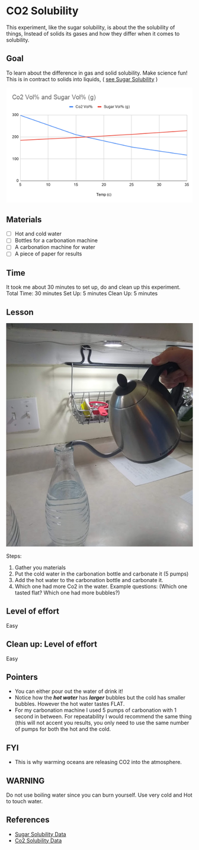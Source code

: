 # CO2 Solubility

This experiment, like the sugar solubility, is about the the solubility of things, Instead of solids its gases and how they differ when it comes to solubility.  

## Goal
To learn about the difference in gas and solid solubility.
Make science fun!  This is in contract to solids into liquids, ( [see Sugar Solubility](SugarSolubility.md) )

![Image of a chart graphing the co2 and sucrose solubility](../images/ChartCo2andSugar.png)

## Materials

- [ ] Hot and cold water
- [ ] Bottles for a carbonation machine
- [ ] A carbonation machine for water
- [ ] A piece of paper for results

## Time

It took me about 30 minutes to set up, do and clean up this experiment.
Total Time: 30 minutes
Set Up: 5 minutes
Clean Up: 5 minutes

## Lesson

![Image of Bottle filling with hot water](../images/Hotwaterco2experiment.jpg)

Steps:

1. Gather you materials
2. Put the cold water in the carbonation bottle and carbonate it (5 pumps)
3. Add the hot water to the carbonation bottle and carbonate it.
4. Which one had more Co2 in the water. Example questions: (Which one tasted flat? Which one had more bubbles?)


## Level of effort

Easy

## Clean up: Level of effort

Easy

## Pointers

- You can either pour out the water of drink it!
- Notice how the ***hot water*** has ***larger*** bubbles but the cold has smaller bubbles. However the hot water tastes FLAT.
- For my carbonation machine I used 5 pumps of carbonation with 1 second in between. For repeatability I would recommend the same thing (this will not accent you results, you only need to use the same number of pumps for both the hot and the cold.

## FYI

* This is why warming oceans are releasing CO2 into the atmosphere.


## WARNING

Do not use boiling water since you can burn yourself.  Use very cold and Hot to touch water.

## References

- [Sugar Solubility Data ](https://chestofbooks.com/food/science/Experimental-Cookery/The-Solubility-Of-The-Sugars.html#:~:text=Sucrose%20has%20the%20greatest%20solubility,are%20soluble%20in%201%20cc.)
- [Co2 Solubility Data ](https://www.researchgate.net/figure/Solubility-of-CO2-in-distilled-water-in-ppm-as-a-function-of-temperature-and-the_tbl1_226545649)
